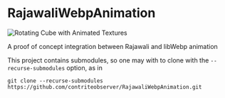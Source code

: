 # RajawaliWebpAnimation
![Rotating Cube with Animated Textures](https://github.com/contriteobserver/RajawaliWebpAnimation/images/RotatingCube.gif "Rotating Cube with Animated Textures")

A proof of concept integration between Rajawali and libWebp animation

This project contains submodules, so one may with to clone with the `--recurse-submodules` option, as in
```
git clone --recurse-submodules https://github.com/contriteobserver/RajawaliWebpAnimation.git
```
